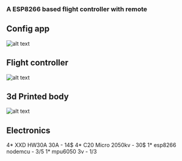 ### A ESP8266 based flight controller with remote

## Config app
![alt text](https://i.ibb.co/YNV7vH3/Capture.png)

## Flight controller
![alt text](https://i.ibb.co/kQDJwCc/Capture.png)

## 3d Printed body
![alt text](https://i.ibb.co/3Msrq6Q/Capture.png)

## Electronics
4* XXD HW30A 30A - 14$
4* C20 Micro 2050kv - 30$
1* esp8266 nodemcu - 3$/5$
1* mpu6050 3v - 1$/3$
